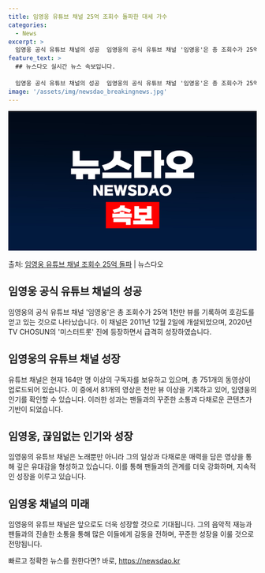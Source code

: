 ```yaml
---
title: 임영웅 유튜브 채널 25억 조회수 돌파한 대세 가수
categories:
  - News
excerpt: >
  임영웅 공식 유튜브 채널의 성공  임영웅의 공식 유튜브 채널 '임영웅'은 총 조회수가 25억 1천만 뷰를 달…
feature_text: >
  ## 뉴스다오 실시간 뉴스 속보입니다.

  임영웅 공식 유튜브 채널의 성공  임영웅의 공식 유튜브 채널 '임영웅'은 총 조회수가 25억 1천만 뷰를 달…
image: '/assets/img/newsdao_breakingnews.jpg'
---
```


![뉴스다오 속보](/assets/img/newsdao_breakingnews.jpg)

<p>출처: <a href="https://newsdao.kr/4489" rel="dofollow">임영웅 유튜브 채널 조회수 25억 돌파</a> | 뉴스다오</p>

<h2 data-ke-size="size26">임영웅 공식 유튜브 채널의 성공</h2>
임영웅의 공식 유튜브 채널 '임영웅'은 총 조회수가 25억 1천만 뷰를 기록하여 호감도를 얻고 있는 것으로 나타났습니다. 이 채널은 2011년 12월 2일에 개설되었으며, 2020년 TV CHOSUN의 '미스터트롯' 진에 등장하면서 급격히 성장하였습니다.

<h2 data-ke-size="size26">임영웅의 유튜브 채널 성장</h2>
유튜브 채널은 현재 164만 명 이상의 구독자를 보유하고 있으며, 총 751개의 동영상이 업로드되어 있습니다. 이 중에서 81개의 영상은 천만 뷰 이상을 기록하고 있어, 임영웅의 인기를 확인할 수 있습니다. 이러한 성과는 팬들과의 꾸준한 소통과 다채로운 콘텐츠가 기반이 되었습니다.

<h2 data-ke-size="size26">임영웅, 끊임없는 인기와 성장</h2>
임영웅의 유튜브 채널은 노래뿐만 아니라 그의 일상과 다채로운 매력을 담은 영상을 통해 깊은 유대감을 형성하고 있습니다. 이를 통해 팬들과의 관계를 더욱 강화하며, 지속적인 성장을 이루고 있습니다.

<h2 data-ke-size="size26">임영웅 채널의 미래</h2>
임영웅의 유튜브 채널은 앞으로도 더욱 성장할 것으로 기대됩니다. 그의 음악적 재능과 팬들과의 진솔한 소통을 통해 많은 이들에게 감동을 전하며, 꾸준한 성장을 이룰 것으로 전망됩니다.  

빠르고 정확한 뉴스를 원한다면? 바로, <a href="https://newsdao.kr" rel="dofollow">https://newsdao.kr</a>


    
